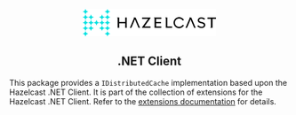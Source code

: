 <p align="center">
    <img src="./doc/images/hazelcast-black-240.png" />
    <h2 align="center">.NET Client</h2>
</p>

This package provides a `IDistributedCache` implementation based upon the Hazelcast .NET Client.
It is part of the collection of extensions for the Hazelcast .NET Client.
Refer to the [extensions documentation](http://hazelcast.github.io/hazelcast-csharp-client/latest/doc/extensions.html) for details.